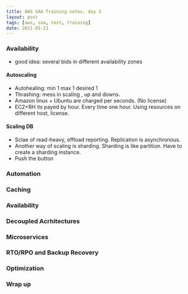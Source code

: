 ```yaml
---
title: AWS SAA Training notes, day 3
layout: post
tags: [aws, saa, test, training]
date: 2021-05-21
---
```


### Availability
- good idea: several bids in different availability zones
#### Autoscaling
- Autohealing: min 1 max 1 desired 1
- Thrashing: mess in scaling , up and downs.
- Amazon linux + Ubuntu are charged per seconds. (No license)
- EC2+RH its payed by hour. Every time one hour. Using resources on different host, license.
#### Scaling DB
- Sclae of read-heavy, offload reporting. Replication is asynchronous.
- Another way of scaling is sharding. Sharding is like partition. Have to create a sharding instance.
- Push the button
### Automation
### Caching
### Availability
### Decoupled Acrhitectures
### Microservices
### RTO/RPO and Backup Recovery
### Optimization
### Wrap up 